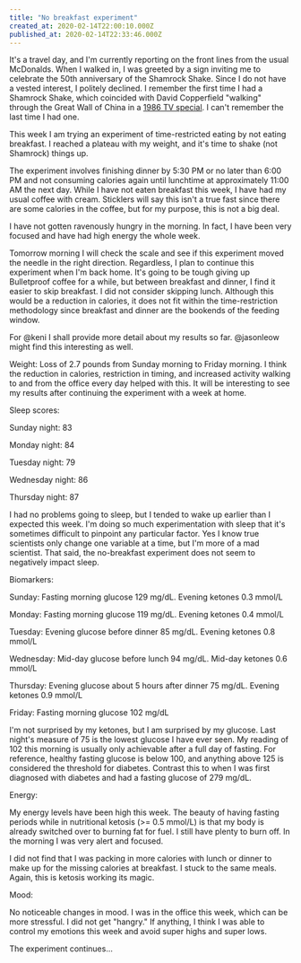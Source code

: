 ```yaml
---
title: "No breakfast experiment"
created_at: 2020-02-14T22:00:10.000Z
published_at: 2020-02-14T22:33:46.000Z
---
```

It's a travel day, and I'm currently reporting on the front lines from the usual McDonalds. When I walked in, I was greeted by a sign inviting me to celebrate the 50th anniversary of the Shamrock Shake. Since I do not have a vested interest, I politely declined. I remember the first time I had a Shamrock Shake, which coincided with David Copperfield "walking" through the Great Wall of China in a [1986 TV special](https://youtu.be/bp4fG_RNQM4). I can't remember the last time I had one.

This week I am trying an experiment of time-restricted eating by not eating breakfast. I reached a plateau with my weight, and it's time to shake (not Shamrock) things up. 

The experiment involves finishing dinner by 5:30 PM or no later than 6:00 PM and not consuming calories again until lunchtime at approximately 11:00 AM the next day. While I have not eaten breakfast this week, I have had my usual coffee with cream. Sticklers will say this isn't a true fast since there are some calories in the coffee, but for my purpose, this is not a big deal.

I have not gotten ravenously hungry in the morning. In fact, I have been very focused and have had high energy the whole week. 

Tomorrow morning I will check the scale and see if this experiment moved the needle in the right direction. Regardless, I plan to continue this experiment when I'm back home. It's going to be tough giving up Bulletproof coffee for a while, but between breakfast and dinner, I find it easier to skip breakfast. I did not consider skipping lunch. Although this would be a reduction in calories, it does not fit within the time-restriction methodology since breakfast and dinner are the bookends of the feeding window.

For @keni I shall provide more detail about my results so far. @jasonleow might find this interesting as well.

Weight: Loss of 2.7 pounds from Sunday morning to Friday morning. I think the reduction in calories, restriction in timing, and increased activity walking to and from the office every day helped with this. It will be interesting to see my results after continuing the experiment with a week at home.

Sleep scores: 

Sunday night: 83

Monday night: 84

Tuesday night: 79

Wednesday night: 86

Thursday night: 87

I had no problems going to sleep, but I tended to wake up earlier than I expected this week. I'm doing so much experimentation with sleep that it's sometimes difficult to pinpoint any particular factor. Yes I know true scientists only change one variable at a time, but I'm more of a mad scientist. That said, the no-breakfast experiment does not seem to negatively impact sleep.

Biomarkers:

Sunday: Fasting morning glucose 129 mg/dL. Evening ketones 0.3 mmol/L

Monday: Fasting morning glucose 119 mg/dL. Evening ketones 0.4 mmol/L

Tuesday: Evening glucose before dinner 85 mg/dL. Evening ketones 0.8 mmol/L

Wednesday: Mid-day glucose before lunch 94 mg/dL. Mid-day ketones 0.6 mmol/L

Thursday: Evening glucose about 5 hours after dinner 75 mg/dL. Evening ketones 0.9 mmol/L

Friday: Fasting morning glucose 102 mg/dL

I'm not surprised by my ketones, but I am surprised by my glucose. Last night's measure of 75 is the lowest glucose I have ever seen. My reading of 102 this morning is usually only achievable after a full day of fasting. For reference, healthy fasting glucose is below 100, and anything above 125 is considered the threshold for diabetes. Contrast this to when I was first diagnosed with diabetes and had a fasting glucose of 279 mg/dL. 

Energy: 

My energy levels have been high this week. The beauty of having fasting periods while in nutritional ketosis (>= 0.5 mmol/L) is that my body is already switched over to burning fat for fuel. I still have plenty to burn off. In the morning I was very alert and focused. 

I did not find that I was packing in more calories with lunch or dinner to make up for the missing calories at breakfast. I stuck to the same meals. Again, this is ketosis working its magic. 

Mood:

No noticeable changes in mood. I was in the office this week, which can be more stressful. I did not get "hangry." If anything, I think I was able to control my emotions this week and avoid super highs and super lows.

The experiment continues...
